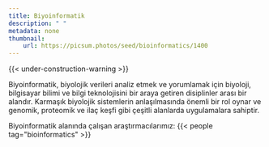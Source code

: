 ```yaml
---
title: Biyoinformatik
description: " "
metadata: none
thumbnail: 
    url: https://picsum.photos/seed/bioinformatics/1400
---
```


{{< under-construction-warning >}}

Biyoinformatik, biyolojik verileri analiz etmek ve yorumlamak için biyoloji, bilgisayar bilimi ve bilgi teknolojisini bir araya getiren disiplinler arası bir alandır. Karmaşık biyolojik sistemlerin anlaşılmasında önemli bir rol oynar ve genomik, proteomik ve ilaç keşfi gibi çeşitli alanlarda uygulamalara sahiptir.

Biyoinformatik alanında çalışan araştırmacılarımız:
{{< people tag="bioinformatics" >}}
